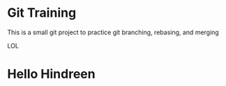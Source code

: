 # Git Training

This is a small git project to practice git branching, rebasing, and merging

LOL

# Hello Hindreen
